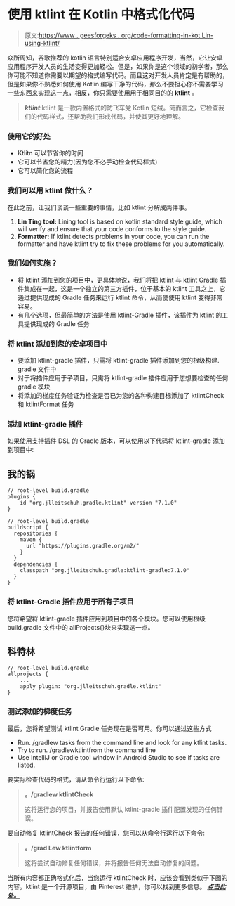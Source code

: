 # 使用 ktlint 在 Kotlin 中格式化代码

> 原文:[https://www . geesforgeks . org/code-formatting-in-kot Lin-using-ktlint/](https://www.geeksforgeeks.org/code-formatting-in-kotlin-using-ktlint/)

众所周知，谷歌推荐的 kotlin 语言特别适合安卓应用程序开发，当然，它让安卓应用程序开发人员的生活变得更加轻松。但是，如果你是这个领域的初学者，那么你可能不知道你需要以期望的格式编写代码。而且这对开发人员肯定是有帮助的，但是如果你不熟悉如何使用 Kotlin 编写干净的代码，那么不要担心你不需要学习一些东西来实现这一点，相反，你只需要使用用于相同目的的 **ktlint** 。

> ***ktlint***:ktlint 是一款内置格式的防飞车党 Kotlin 短绒。简而言之，它检查我们的代码样式，还帮助我们形成代码，并使其更好地理解。

### 使用它的好处

*   Ktlitn 可以节省你的时间
*   它可以节省您的精力(因为您不必手动检查代码样式)
*   它可以简化您的流程

### 我们可以用 ktlint 做什么？

在此之前，让我们谈谈一些重要的事情，比如 ktlint 分解成两件事。

1.  **Lin Ting tool:** Lining tool is based on kotlin standard style guide, which will verify and ensure that your code conforms to the style guide.
2.  **Formatter:** If ktlint detects problems in your code, you can run the formatter and have ktlint try to fix these problems for you automatically.

### 我们如何实施？

*   将 ktlint 添加到您的项目中，更具体地说，我们将把 ktlint 与 ktlint Gradle 插件集成在一起，这是一个独立的第三方插件，位于基本的 ktlint 工具之上，它通过提供现成的 Gradle 任务来运行 ktlint 命令，从而使使用 ktlint 变得非常容易。
*   有几个选项，但最简单的方法是使用 ktlint-Gradle 插件，该插件为 ktlint 的工具提供现成的 Gradle 任务

### 将 ktlint 添加到您的安卓项目中

*   要添加 ktlint-gradle 插件，只需将 ktlint-gradle 插件添加到您的根级构建. gradle 文件中
*   对于将插件应用于子项目，只需将 ktlint-gradle 插件应用于您想要检查的任何 gradle 模块
*   将添加的梯度任务验证为检查是否已为您的各种构建目标添加了 ktlintCheck 和 ktlintFormat 任务

### **添加 ktlint-gradle 插件**

如果使用支持插件 DSL 的 Gradle 版本，可以使用以下代码将 ktlint-gradle 添加到项目中:

## 我的锅

```
// root-level build.gradle
plugins {
    id "org.jlleitschuh.gradle.ktlint" version "7.1.0"
}

// root-level build.gradle
buildscript {
  repositories {
    maven {
      url "https://plugins.gradle.org/m2/"
    }
  }
  dependencies {
    classpath "org.jlleitschuh.gradle:ktlint-gradle:7.1.0"
  }
}
```

### 将 ktlint-Gradle 插件应用于所有子项目

您将希望将 ktlint-gradle 插件应用到项目中的各个模块。您可以使用根级 build.gradle 文件中的 allProjects{}块来实现这一点。

## 科特林

```
// root-level build.gradle
allprojects {
    ...
    apply plugin: "org.jlleitschuh.gradle.ktlint"
}
```

### 测试添加的梯度任务

最后，您将希望测试 ktlint Gradle 任务现在是否可用。你可以通过这些方式

*   Run. /gradlew tasks from the command line and look for any ktlint tasks.
*   Try to run. /gradlewktlintfrom the command line
*   Use IntelliJ or Gradle tool window in Android Studio to see if tasks are listed.

要实际检查代码的格式，请从命令行运行以下命令:

> **。/gradlew ktlintCheck**
> 
> 这将运行您的项目，并报告使用默认 ktlint-gradle 插件配置发现的任何错误。

要自动修复 ktlintCheck 报告的任何错误，您可以从命令行运行以下命令:

> **。/grad Lew ktlintform**
> 
> 这将尝试自动修复任何错误，并将报告任何无法自动修复的问题。

当所有内容都正确格式化后，当您运行 ktlintCheck 时，应该会看到类似于下图的内容。ktlint 是一个开源项目，由 Pinterest 维护，你可以找到更多信息。 [***点击此处。***](https://ktlint.github.io/)